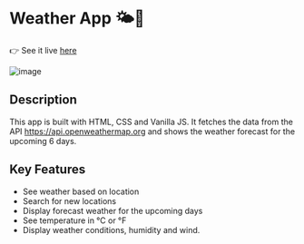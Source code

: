 # Weather App 🌤️📱

👉 See it live [here](melodious-douhua-11b92a.netlify.app) 

![image](https://user-images.githubusercontent.com/109100764/211616652-532ca098-e58b-40e0-8d96-2c75ec8e0b3c.png)


## Description
This app is built with HTML, CSS and Vanilla JS. It fetches the data from the API https://api.openweathermap.org and shows the weather forecast for the upcoming 6 days.

## Key Features
- See weather based on location
- Search for new locations
- Display forecast weather for the upcoming days
- See temperature in °C or °F
- Display weather conditions, humidity and wind.
